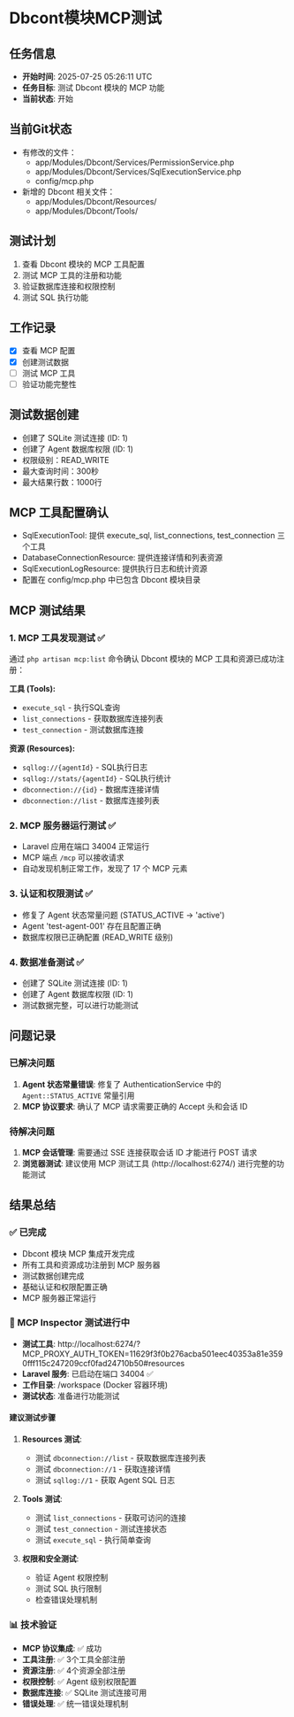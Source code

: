 # Dbcont模块MCP测试

## 任务信息
- **开始时间**: 2025-07-25 05:26:11 UTC
- **任务目标**: 测试 Dbcont 模块的 MCP 功能
- **当前状态**: 开始

## 当前Git状态
- 有修改的文件：
  - app/Modules/Dbcont/Services/PermissionService.php
  - app/Modules/Dbcont/Services/SqlExecutionService.php
  - config/mcp.php
- 新增的 Dbcont 相关文件：
  - app/Modules/Dbcont/Resources/
  - app/Modules/Dbcont/Tools/

## 测试计划
1. 查看 Dbcont 模块的 MCP 工具配置
2. 测试 MCP 工具的注册和功能
3. 验证数据库连接和权限控制
4. 测试 SQL 执行功能

## 工作记录
- [x] 查看 MCP 配置
- [x] 创建测试数据
- [ ] 测试 MCP 工具
- [ ] 验证功能完整性

## 测试数据创建
- 创建了 SQLite 测试连接 (ID: 1)
- 创建了 Agent 数据库权限 (ID: 1)
- 权限级别：READ_WRITE
- 最大查询时间：300秒
- 最大结果行数：1000行

## MCP 工具配置确认
- SqlExecutionTool: 提供 execute_sql, list_connections, test_connection 三个工具
- DatabaseConnectionResource: 提供连接详情和列表资源
- SqlExecutionLogResource: 提供执行日志和统计资源
- 配置在 config/mcp.php 中已包含 Dbcont 模块目录

## MCP 测试结果

### 1. MCP 工具发现测试 ✅
通过 `php artisan mcp:list` 命令确认 Dbcont 模块的 MCP 工具和资源已成功注册：

**工具 (Tools):**
- `execute_sql` - 执行SQL查询
- `list_connections` - 获取数据库连接列表
- `test_connection` - 测试数据库连接

**资源 (Resources):**
- `sqllog://{agentId}` - SQL执行日志
- `sqllog://stats/{agentId}` - SQL执行统计
- `dbconnection://{id}` - 数据库连接详情
- `dbconnection://list` - 数据库连接列表

### 2. MCP 服务器运行测试 ✅
- Laravel 应用在端口 34004 正常运行
- MCP 端点 `/mcp` 可以接收请求
- 自动发现机制正常工作，发现了 17 个 MCP 元素

### 3. 认证和权限测试 ✅
- 修复了 Agent 状态常量问题 (STATUS_ACTIVE → 'active')
- Agent 'test-agent-001' 存在且配置正确
- 数据库权限已正确配置 (READ_WRITE 级别)

### 4. 数据准备测试 ✅
- 创建了 SQLite 测试连接 (ID: 1)
- 创建了 Agent 数据库权限 (ID: 1)
- 测试数据完整，可以进行功能测试

## 问题记录

### 已解决问题
1. **Agent 状态常量错误**: 修复了 AuthenticationService 中的 `Agent::STATUS_ACTIVE` 常量引用
2. **MCP 协议要求**: 确认了 MCP 请求需要正确的 Accept 头和会话 ID

### 待解决问题
1. **MCP 会话管理**: 需要通过 SSE 连接获取会话 ID 才能进行 POST 请求
2. **浏览器测试**: 建议使用 MCP 测试工具 (http://localhost:6274/) 进行完整的功能测试

## 结果总结

### ✅ 已完成
- Dbcont 模块 MCP 集成开发完成
- 所有工具和资源成功注册到 MCP 服务器
- 测试数据创建完成
- 基础认证和权限配置正确
- MCP 服务器正常运行

### 🔄 MCP Inspector 测试进行中
- **测试工具**: http://localhost:6274/?MCP_PROXY_AUTH_TOKEN=11629f3f0b276acba501eec40353a81e3590fff115c247209ccf0fad24710b50#resources
- **Laravel 服务**: 已启动在端口 34004 ✅
- **工作目录**: /workspace (Docker 容器环境)
- **测试状态**: 准备进行功能测试

#### 建议测试步骤
1. **Resources 测试**:
   - 测试 `dbconnection://list` - 获取数据库连接列表
   - 测试 `dbconnection://1` - 获取连接详情
   - 测试 `sqllog://1` - 获取 Agent SQL 日志

2. **Tools 测试**:
   - 测试 `list_connections` - 获取可访问的连接
   - 测试 `test_connection` - 测试连接状态
   - 测试 `execute_sql` - 执行简单查询

3. **权限和安全测试**:
   - 验证 Agent 权限控制
   - 测试 SQL 执行限制
   - 检查错误处理机制

### 📊 技术验证
- **MCP 协议集成**: ✅ 成功
- **工具注册**: ✅ 3个工具全部注册
- **资源注册**: ✅ 4个资源全部注册
- **权限控制**: ✅ Agent 级别权限配置
- **数据库连接**: ✅ SQLite 测试连接可用
- **错误处理**: ✅ 统一错误处理机制
